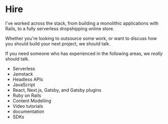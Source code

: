 # Hire

I've worked across the stack, from building a monolithic applications with Rails, to a fully serverless dropshipping online store.

Whether you're looking to outsource some work, or want to discuss how you should build your next project, we should talk.

If you need someone who has experienced in the following areas, we _really_ should talk.

- Serverless
- Jamstack
- Headless APIs
- JavaScript
- React, Next.js, Gatsby, and Gatsby plugins
- Ruby on Rails
- Content Modelling
- Video tutorials
- documentation
- SDKs
